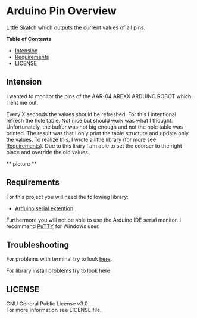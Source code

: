 # Arduino Pin Overview
Little Skatch which outputs the current values of all pins.

**Table of Contents**
- [Intension](#intension)
- [Requirements](#requirements)
- [LICENSE](#license)


## Intension
I wanted to monitor the pins of the AAR-04 AREXX ARDUINO ROBOT which I lent me out.

Every X seconds the values should be refreshed. For this I intentional refresh the hole table. Not nice but should work was what I thought. Unfortunately, the buffer was not big enough and not the hole table was printed. The result was that I only print the table structure and update only the values. To realize this, I wrote a little library (for more see [Requirements](#requirements)). Due to this lirary I am able to set the courser to the right place and override the old values.

** picture **


## Requirements
For this project you will need the following library:
- [Arduino serial extention](https://github.com/HeinrichAD/Arduino-SerialExtended)

Furthermore you will not be able to use the Arduino IDE serial monitor. I recommend [PuTTY] for Windows user.


## Troubleshooting
For problems with terminal try to look [here](https://github.com/HeinrichAD/Arduino-SerialExtended#terminal-settings).

For library install problems try to look [here](https://github.com/HeinrichAD/Arduino-SerialExtended#how-to-install-arduino-libraries)


## LICENSE
GNU General Public License v3.0<br />
For more information see LICENSE file.



[PuTTY]:(http://www.chiark.greenend.org.uk/~sgtatham/putty/download.html)
